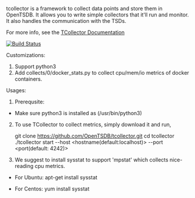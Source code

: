 tcollector is a framework to collect data points and store them in OpenTSDB.
It allows you to write simple collectors that it'll run and monitor.  It also
handles the communication with the TSDs.

For more info, see the [TCollector Documentation](http://www.opentsdb.net/tcollector.html)

[![Build Status](https://travis-ci.org/OpenTSDB/tcollector.svg?branch=master)](https://travis-ci.org/OpenTSDB/tcollector)

Customizations:
1. Support python3
2. Add collects/0/docker_stats.py to collect cpu/mem/io metrics of docker containers.

Usages:

1. Prerequsite: 

* Make sure python3 is installed as (/usr/bin/python3)

2. To use TCollector to collect metrics, simply download it and run,

    git clone https://github.com/OpenTSDB/tcollector.git
    cd tcollector
    ./tcollector start --host <hostname(default:localhost)> --port <port(default: 4242)>
    
3. We suggest to install sysstat to support 'mpstat' which collects nice-reading cpu metrics.

* For Ubuntu:
    apt-get install sysstat

* For Centos:
    yum install sysstat


